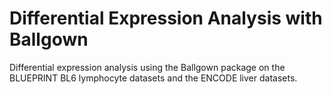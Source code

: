 # Differential Expression Analysis with Ballgown

Differential expression analysis using the Ballgown package
on the BLUEPRINT BL6 lymphocyte datasets and the ENCODE liver
datasets.
